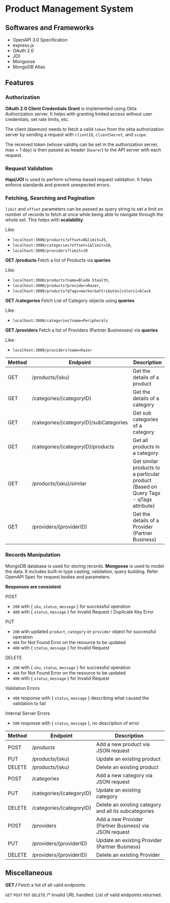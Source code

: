 # Product Management System

## Softwares and Frameworks
- OpenAPI 3.0 Specification
- express.js
- OAuth 2.0
- JOI 
- Mongoose
- MongoDB Atlas

## Features

### Authorization 
**OAuth 2.0 Client Credentials Grant** is implemented using Okta Authorization server. It helps with granting limited access without user credentials, set rate limits, etc.

The client (daemon) needs to fetch a valid `token` from the okta authorization server by sending a request with `clientID`, `clientSecret`, and `scope`.

The received token (whose validity can be set in the authorization server, max = 1 day) is then passed as header (`bearer`) to the API server with each request.

### Request Validation
**Hapi/JOI** is used to perform schema-based request validation. It helps enforce standards and prevent unexpected errors.

### Fetching, Searching and Pagination
`limit` and `offset` parameters can be passed as query string to set a limit on number of records to fetch at once while being able to navigate through the whole set. This helps with **scalability**. 

Like:
- `localhost:3000/products?offset=0&limit=25`,
- `localhost:3000/categories?offset=1&limit=10`,
- `localhost:3000/providers?limit=10`

**GET /products**
Fetch a list of Products via **queries**

Like:
- `localhost:3000/products?name=Blade Stealth`,
- `localhost:3000/products?provider=Razer`,
- `localhost:3000/products?qTags=marker&attributes[colors]=black`

**GET /categories**
Fetch List of Category objects using **queries**

Like:
- `localhost:3000/categories?name=Peripherals`

**GET /providers**
Fetch a list of Providers (Partner Businesses) via **queries**

Like:
- `localhost:3000/providers?name=Razer`


| Method | Endpoint                               | Description                                                                           |
|--------|----------------------------------------|---------------------------------------------------------------------------------------|
| GET    | /products/{sku}                        | Get the details of a product                                                          |
| GET    | /categories/{categoryID}               | Get the details of a category                                                         |
| GET    | /categories/{categoryID}/subCategories | Get sub categories of a category                                                      |
| GET    | /categories/{categoryID}/products      | Get all products in a category                                                        |
| GET    | /products/{sku}/similar            | Get similar products to a particular product (Based on Query Tags -  qTags attribute) |
| GET    | /providers/{providerID}                | Get the details of a Provider (Partner Business)                                      |


### Records Manipulation
MongoDB database is used for storing records. **Mongoose** is used  to model the data. It includes built-in type casting, validation, query building. Refer OpenAPI Spec for request bodies and parameters.

**Responses are consistent**

POST
- `200` with { `sku`, `status`, `message` } for successful operation
- `400` with { `status`, `message` } for Invalid Request / Duplicate Key Error

PUT
- `200` with updated `product`, `category` or `provider` object for successful operation
- `404` for Not Found Error on the resource to be updated
- `400` with { `status`, `message` } for Invalid Request

DELETE
- `200` with { `sku`, `status`, `message` } for successful operation
- `404` for Not Found Error on the resource to be updated
- `400` with { `status`, `message` } for Invalid Request

Validation Errors
- `400` response with { `status`, `message` } describing what caused the validation to fail

Internal Server Errors
- `500` response with { `status`, `message` }, no description of error


| Method | Endpoint                               | Description                                                                           |
|--------|----------------------------------------|---------------------------------------------------------------------------------------|
| POST   | /products                              | Add a new product via JSON request                                                    |
| PUT    | /products/{sku}                        | Update an existing product                                                            |
| DELETE | /products/{sku}                        | Delete an existing product                                                            |
| POST   | /categories                            | Add a new category via JSON request                                                   |
| PUT    | /categories/{categoryID}               | Update an existing category                                                           |
| DELETE | /categories/{categoryID}               | Delete an existing category and all its subcategories                                 |
| POST   | /providers                             | Add a new Provider (Partner Business) via JSON request                                                   |
| PUT    | /providers/{providerID}                | Update an existing Provider (Partner Business)                                        |
| DELETE | /providers/{providerID}                | Delete an existing Provider                                                           |

## Miscellaneous

**GET /**
Fetch a list of all valid endpoints

`GET` `POST` `PUT` `DELETE` /* 
Invalid URL handled. List of valid endpoints returned.
